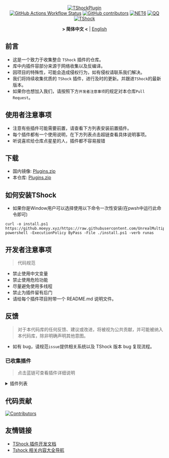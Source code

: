 <div align = "center">
  
[![TShockPlugin](https://socialify.git.ci/Controllerdestiny/TShockPlugin/image?description=1&descriptionEditable=%E4%B8%80%E4%B8%AATShock%E6%94%B6%E9%9B%86%E4%BB%93%E5%BA%93&font=Inter&forks=1&issues=1&language=1&logo=https%3A%2F%2Fgithub.com%2FControllerdestiny%2FTShockPlugin%2Fblob%2Fmaster%2Ficon.png%3Fraw%3Dtrue&name=1&pattern=Circuit%20Board&pulls=1&stargazers=1&theme=Auto)](https://github.com/Controllerdestiny/TShockPlugin)  
[![GitHub Actions Workflow Status](https://img.shields.io/github/actions/workflow/status/Controllerdestiny/TShockPlugin/.github%2Fworkflows%2Fplugins_publish.yml)](https://github.com/Controllerdestiny/TShockPlugin/actions)
[![GitHub contributors](https://img.shields.io/github/contributors/Controllerdestiny/TShockPlugin?style=flat)](https://github.com/Controllerdestiny/TShockPlugin/graphs/contributors)
[![NET6](https://img.shields.io/badge/Core-%20.NET_6-blue)](https://dotnet.microsoft.com/zh-cn/)
[![QQ](https://img.shields.io/badge/QQ-EB1923?logo=tencent-qq&logoColor=white)](https://qm.qq.com/cgi-bin/qm/qr?k=54tOesIU5g13yVBNFIuMBQ6AzjgE6f0m&jump_from=webapi&authKey=6jzafzJEqQGzq7b2mAHBw+Ws5uOdl83iIu7CvFmrfm/Xxbo2kNHKSNXJvDGYxhSW)
[![TShock](https://img.shields.io/badge/TShock5.2.0-2B579A.svg?&logo=TShock&logoColor=white)](https://github.com/Pryaxis/TShock)

**&gt; 简体中文 &lt;** | [English](README_en.md)

</div>

## 前言
- 这是一个致力于收集整合 `TShock` 插件的仓库。
- 库中内插件容部分来源于网络收集以及反编译。
- 因项目的特殊性，可能会造成侵权行为，如有侵权请联系我们解决。
- 我们将持续收集优质的 `TShock` 插件，进行及时的更新。并跟进`TShock`的最新版本。
- 如果你也想加入我们，请按照下方`开发者注意事项`的规定对本仓库`Pull Request`。


## 使用者注意事项

- 注意有些插件可能需要前置，请查看下方列表安装前置插件。
- 每个插件都有一个使用说明，在下方列表点击超链查看具体说明事项。
- 听说喜欢给仓库点星星的人，插件都不容易报错

## 下载

- 国内镜像: [Plugins.zip](https://github.moeyy.xyz/https://github.com/Controllerdestiny/TShockPlugin/releases/download/V1.0.0.0/Plugins.zip)
- 本仓库: [Plugins.zip](https://github.com/Controllerdestiny/TShockPlugin/releases/tag/V1.0.0.0)

## 如何安装TShock
- 如果你是Window用户可以选择使用以下命令一次性安装(在pwsh中运行此命令即可)
```
curl -o install.ps1 https://github.moeyy.xyz/https://raw.githubusercontent.com/UnrealMultiple/TShockPlugin/master/InstallTShock.ps1
powershell -ExecutionPolicy ByPass -File ./install.ps1 -verb runas
```

## 开发者注意事项

> 代码规范

- 禁止使用中文变量
- 禁止使用危险功能
- 尽量避免使用多线程
- 禁止为插件留有后门
- 请给每个插件项目附带一个 README.md 说明文件。

## 反馈

> 对于本代码库的任何反馈、建议或改进，将被视为公共贡献，并可能被纳入本代码库，除非明确声明其他意图。

- 如有 bug，请规范`issue`提供相关系统以及 TShock 版本 bug 复现流程。

### 已收集插件

> 点击蓝链可查看插件详细说明

<Details>
<Summary>插件列表</Summary>

| 名称                                                               |          插件说明           |                                                                        前置                                                                        |
|------------------------------------------------------------------|:-----------------------:|:------------------------------------------------------------------------------------------------------------------------------------------------:|
| [ChattyBridge](ChattyBridge/README.md)                           |         用于跨服聊天          |                                                                        无                                                                         |
| [EconomicsAPI](EconomicsAPI/README.md)                           |         经济插件前置          |                                                                        无                                                                         |
| [Economics.RPG](Economics.RPG/README.md)                         |           RPG           |                                                      [EconomicsAPI](EconomicsAPI/README.md)                                                      |
| [Economics.WeaponPlus](Economics.WeaponPlus/README.md)           |          强化武器           |                                                      [EconomicsAPI](EconomicsAPI/README.md)                                                      |
| [Economics.Deal](Economics.RPG/README.md)                        |          交易插件           |                                                      [EconomicsAPI](EconomicsAPI/README.md)                                                      |
| [Economics.Shop](Economics.Shop/README.md)                       |          商店插件           | [EconomicsAPI](EconomicsAPI/README.md)<br>[Economics.RPG](https://github.com/Controllerdestiny/TShockPlugin/blob/master/Economics.RPG/README.md) |
| [Economics.Skill](Economics.Skill/README.md)                     |          技能插件           | [EconomicsAPI](EconomicsAPI/README.md)<br>[Economics.RPG](https://github.com/Controllerdestiny/TShockPlugin/blob/master/Economics.RPG/README.md) |
| [Economics.Regain](Economics.Regain/README.md)                   |          物品回收           |                                                      [EconomicsAPI](EconomicsAPI/README.md)                                                      |
| [Economics.Projectile](Economics.Projectile/README.md)           |          自定义弹幕          |                                [EconomicsAPI](EconomicsAPI/README.md)<br>[Economics.RPG](Economics.RPG/README.md)                                |
| [Economics.NPC](Economics.NPC/README.md)                         |         自定义怪物奖励         |                                                      [EconomicsAPI](EconomicsAPI/README.md)                                                      |
| [Economics.Task](Economics.Task/README.md)                       |          任务插件           | [EconomicsAPI](EconomicsAPI/README.md)<br>[Economics.RPG](https://github.com/Controllerdestiny/TShockPlugin/blob/master/Economics.RPG/README.md) |
| [CreateSpawn](CreateSpawn/README.md)                             |         出生点建筑生成         |                                                                        无                                                                         |
| [AutoBroadcast](AutoBroadcast/README.md)                         |          自动广播           |                                                                        无                                                                         |
| [AutoTeam](AutoTeam/README.md)                                   |          自动队伍           |                                                                        无                                                                         |
| [BridgeBuilder](BridgeBuilder/README.md)                         |          快速铺桥           |                                                                        无                                                                         |
| [OnlineGiftPackage](OnlineGiftPackage/README.md)                 |          在线礼包           |                                                                        无                                                                         |
| [LifemaxExtra](LifemaxExtra/README.md)                           |        吃更多生命果/水晶        |                                                                        无                                                                         |
| [DisableMonsLoot](DisableMonsLoot/README.md)                     |          禁怪物掉落          |                                                                        无                                                                         |
| [PermaBuff](PermaBuff/README.md)                                 |         永久 Buff         |                                                                        无                                                                         |
| [ShortCommand](ShortCommand/README.md)                           |          简短指令           |                                                                        无                                                                         |
| [ProgressBag](ProgressBag/README.md)                             |          进度礼包           |                                                                        无                                                                         |
| [CriticalHit](CriticalHit/README.md)                             |          击打提示           |                                                                        无                                                                         |
| [Back](Back/README.md)                                           |          死亡回溯           |                                                                        无                                                                         |
| [BanNpc](BanNpc/README.md)                                       |         阻止怪物生成          |                                                                        无                                                                         |
| [MapTeleport](MapTp/README.md)                                   |         双击大地图传送         |                                                                        无                                                                         |
| [RandReSpawn](RandRespawn/README.md)                             |          随机出生点          |                                                                        无                                                                         |
| [CGive](CGive/README.md)                                         |          离线命令           |                                                                        无                                                                         |
| [RainbowChat](RainbowChat/README.md)                             |        每次说话颜色不一样        |                                                                        无                                                                         |
| [NormalDropsBags](NormalDropsBags/README.md)                     |         普通难度宝藏袋         |                                                                        无                                                                         |
| [DisableSurfaceProjectiles](DisableSurfaceProjectiles/README.md) |          禁地表弹幕          |                                                                        无                                                                         |
| [RecipesBrowser](RecipesBrowser/README.md)                       |           合成表           |                                                                        无                                                                         |
| [DisableGodMod](DisableGodMod/README.md)                         |         阻止玩家无敌          |                                                                        无                                                                         |
| [TownNPCHomes](TownNPCHomes/README.md)                           |        NPC 快速回家         |                                                                        无                                                                         |
| [RegionView](RegionView/README.md)                               |         显示区域边界          |                                                                        无                                                                         |
| [Noagent](Noagent/README.md)                                     |       禁止代理 ip 进入        |                                                                        无                                                                         |
| [SwitchCommands](SwitchCommands/README.md)                       |         区域执行指令          |                                                                        无                                                                         |
| [GolfRewards](GolfRewards/README.md)                             |          高尔夫奖励          |                                                                        无                                                                         |
| [DataSync](DataSync/README.md)                                   |          进度同步           |                                                                        无                                                                         |
| [ProgressRestrict](ProgressRestrict/README.md)                   |          超进度检测          |                                                          [DataSync](DataSync/README.md)                                                          |
| [PacketsStop](PacketsStop/README.md)                             |          数据包拦截          |                                                                        无                                                                         |
| [DeathDrop](DeathDrop/README.md)                                 |     怪物死亡随机和自定义掉落物品      |                                                                        无                                                                         |
| [DTEntryBlock](DTEntryBlock/README.md)                           |        阻止进入地牢或神庙        |                                                                        无                                                                         |
| [PerPlayerLoot](PerPlayerLoot/README.md)                         |        玩家战利品单独箱子        |                                                                        无                                                                         |
| [PvPer](PvPer/README.md)                                         |          决斗系统           |                                                                        无                                                                         |
| [DumpTerrariaID](DumpTerrariaID/README.md)                       |          输出 ID          |                                                                        无                                                                         |
| [DamageStatistic](DamageStatistic/README.md)                     |          伤害统计           |                                                                        无                                                                         |
| [AdditionalPylons](AdditionalPylons/README.md)                   |         放置更多晶塔          |                                                                        无                                                                         |
| [History](History/README.md)                                     |         历史图格记录          |                                                                        无                                                                         |
| [Invincibility](Invincibility/README.md)                         |          限时无敌           |                                                                        无                                                                         |
| [Ezperm](Ezperm/README.md)                                       |          批量改权限          |                                                                        无                                                                         |
| [AutoClear](Autoclear/README.md)                                 |         智能自动扫地          |                                                                        无                                                                         |
| [EssentialsPlus](EssentialsPlus/README.md)                       |         更多管理指令          |                                                                        无                                                                         |
| [ShowArmors](ShowArmors/README.md)                               |          展示装备栏          |                                                                        无                                                                         |
| [VeinMiner](VeinMiner/README.md)                                 |          连锁挖矿           |                                                                        无                                                                         |
| [PersonalPermission](PersonalPermission/README.md)               |        为玩家单独设置权限        |                                                                        无                                                                         |
| [ItemPreserver](ItemPreserver/README.md)                         |         指定物品不消耗         |                                                                        无                                                                         |
| [SimultaneousUseFix](SimultaneousUseFix/README.md)               |     解决卡双锤卡星旋机枪之类的问题     |                                      [Chireiden.TShock.Omni](https://github.com/sgkoishi/yaaiomni/releases)                                      |
| [Challenger](Challenger/README.md)                               |          挑战者模式          |                                                                        无                                                                         |
| [MiniGamesAPI](MiniGamesAPI/README.md)                           |        豆沙小游戏 API        |                                                                        无                                                                         |
| [BuildMaster](BuildMaster/README.md)                             |      豆沙小游戏·建筑大师模式       |                                                      [MiniGamesAPI](MiniGamesAPI/README.md)                                                      |
| [journeyUnlock](journeyUnlock/README.md)                         |         解锁旅途物品          |                                                                        无                                                                         |
| [ListPlugins](ListPlugins/README.md)                             |          查已装插件          |                                                                        无                                                                         |
| [BagPing](BagPing/README.md)                                     |        地图上标记宝藏袋         |                                                                        无                                                                         |
| [ServerTools](ServerTools/README.md)                             |         服务器管理工具         |                                                                        无                                                                         |
| [Platform](Platform/README.md)                                   |         判断玩家设备          |                                                                        无                                                                         |
| [CaiLib](CaiLib/README.md)                                       |        Cai 的前置库         |                                                                        无                                                                         |
| [GenerateMap](GenerateMap/README.md)                             |         生成地图图片          |                                                            [CaiLib](CaiLib/README.md)                                                            |
| [RestInventory](RestInventory/README.md)                         |     提供 REST 查询背包接口      |                                                                        无                                                                         |
| [WikiLangPackLoader](WikiLangPackLoader/README.md)               |     为服务器加载 Wiki 语言包     |                                                                        无                                                                         |
| [HelpPlus](HelpPlus/README.md)                                   |      修复和增强 Help 命令      |                                                                        无                                                                         |
| [CaiBot](CaiBot/README.md)                                       |       CaiBot 适配插件       |                                                                       自带前置                                                                       |
| [HouseRegion](HouseRegion/README.md)                             |          圈地插件           |                                                                        无                                                                         |
| [SignInSign](SignInSign/README.md)                               |         告示牌登录插件         |                                                                        无                                                                         |
| [WeaponPlusCostCoin](WeaponPlusCostCoin/README.md)               |         武器强化钱币版         |                                                                        无                                                                         |
| [Respawn](Respawn/README.md)                                     |          原地复活           |                                                                        无                                                                         |
| [EndureBoost](EndureBoost/README.md)                             |     物品一定数量后长时间buff      |                                                                        无                                                                         |
| [AnnouncementBoxPlus](AnnouncementBoxPlus/README.md)             |         广播盒功能强化         |                                                                        无                                                                         |
| [ConsoleSql](ConsoleSql/README.md)                               |     允许你在控制台执行SQL语句      |                                                                        无                                                                         |
| [ProgressControl](ProgressControls/README.md)                    |      计划书（自动化控制服务器）      |                                                                        无                                                                         |
| [RealTime](RealTime/README.md)                                   |      使服务器内时间同步现实时间      |                                                                        无                                                                         |
| [GoodNight](GoodNight/README.md)                                 |           宵禁            |                                                                        无                                                                         |
| [Musicplayer](musicplayer/README.md)                             |         简易音乐播放器         |                                                                        无                                                                         |
| [TimerKeeper](TimerKeeper/README.md)                             |         保存计时器状态         |                                                                        无                                                                         |
| [Chameleon](Chameleon/README.md)                                 |          进服前登录          |                                                                        无                                                                         |
| [AutoPluginManager](AutoPluginManager/README.md)                 |        一键自动更新插件         |                                                                        无                                                                         |
| [SpclPerm](SpclPerm/README.md)                                   |          服主特权           |                                                                        无                                                                         |
| [MonsterRegen](MonsterRegen/README.md)                           |         怪物进度回血          |                                                                        无                                                                         |
| [HardPlayerDrop](HardPlayerDrop/README.md)                       |        硬核死亡掉生命水晶        |                                                                        无                                                                         |
| [ReFishTask](ReFishTask/README.md)                               |        自动刷新渔夫任务         |                                                                        无                                                                         |
| [Sandstorm](Sandstorm/README.md)                                 |          切换沙尘暴          |                                                                        无                                                                         |
| [RandomBroadcast](RandomBroadcast/README.md)                     |          随机广播           |                                                                        无                                                                         |
| [BedSet](BedSet/README.md)                                       |        设置并记录重生点         |                                                                        无                                                                         |
| [ConvertWorld](ConvertWorld/README.md)                           |       击败怪物转换世界物品        |                                                                        无                                                                         |
| [AutoStoreItems](AutoStoreItems/README.md)                       |          自动储存           |                                                                        无                                                                         |
| [ZHIPlayerManager](ZHIPlayerManager/README.md)                   |       zhi的玩家管理插件        |                                                                        无                                                                         |
| [SpawnInfra](SpawnInfra/README.md)                               |         生成基础建设          |                                                                        无                                                                         |
| [CNPCShop](CNPCShop/README.md)                                   |        自定义NPC商店         |                                                                        无                                                                         |
| [SessionSentinel](SessionSentinel/README.md)                     |     处理长时间不发送数据包的玩家      |                                                                        无                                                                         |
| [TeleportRequest](TeleportRequest/README.md)                     |          传送请求           |                                                                        无                                                                         |
| [CaiRewardChest](CaiRewardChest/README.md)                       | 将自然生成的箱子变为所有人都可以领一次的奖励箱 |                                                                        无                                                                         |
| [CaiCustomEmojiCommand](CaiCustomEmojiCommand/README.md)         |        自定义表情命令          |                                                                    无                                                                             |
| [BetterWhitelist](BetterWhitelist/README.md)                     |         白名单插件          |                                                                    无                                                                             |
| [AutoReset](AutoReset/README.md)                                 |         完全自动重置          |                                                                    无                                                                             |
| [SmartRegions](SmartRegions/README.md)                           |         智能区域          |                                                                    无                                                                             |

</Details>

## 代码贡献

[![Contributors](https://stats.deeptrain.net/contributor/Controllerdestiny/TShockPlugin)](https://github.com/Controllerdestiny/TShockPlugin/graphs/contributors)

## 友情链接

- [TShock 插件开发文档](https://github.com/ACaiCat/TShockPluginDocument)
- [Tshock 相关内容大全导航](https://gitee.com/THEXN/Tshock-nav)

